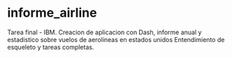 # informe_airline
Tarea final - IBM.
Creacion de aplicacion con Dash, informe anual y estadistico sobre vuelos de aerolineas en estados unidos
Entendimiento de esqueleto y tareas completas.
